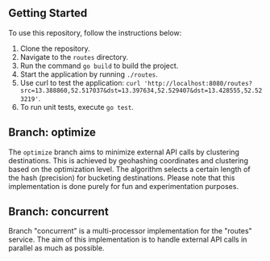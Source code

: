 ## Getting Started

To use this repository, follow the instructions below:

1. Clone the repository.
2. Navigate to the `routes` directory.
3. Run the command `go build` to build the project.
4. Start the application by running `./routes`.
5. Use curl to test the application: `curl 'http://localhost:8080/routes?src=13.388860,52.517037&dst=13.397634,52.529407&dst=13.428555,52.523219'`.
6. To run unit tests, execute `go test`.

## Branch: optimize

The `optimize` branch aims to minimize external API calls by clustering destinations. This is achieved by geohashing coordinates and clustering based on the optimization level. The algorithm selects a certain length of the hash (precision) for bucketing destinations. Please note that this implementation is done purely for fun and experimentation purposes.

## Branch: concurrent

Branch "concurrent" is a multi-processor implementation for the "routes" service. The aim of this implementation is to handle external API calls in parallel as much as possible.